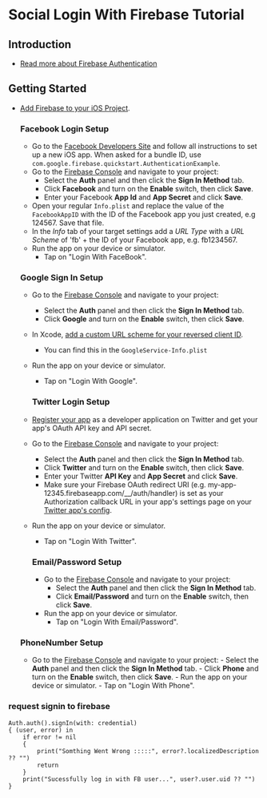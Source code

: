 #  Social Login With Firebase Tutorial

Introduction
------------

- [Read more about Firebase Authentication](https://firebase.google.com/docs/auth/)

Getting Started
---------------

- [Add Firebase to your iOS Project](https://firebase.google.com/docs/ios/setup).


    ### Facebook Login Setup
    - Go to the [Facebook Developers Site](https://developers.facebook.com) and follow all
      instructions to set up a new iOS app. When asked for a bundle ID, use
      `com.google.firebase.quickstart.AuthenticationExample`.
    - Go to the [Firebase Console](https://console.firebase.google.com) and navigate to your project:
      - Select the **Auth** panel and then click the **Sign In Method** tab.
      - Click **Facebook** and turn on the **Enable** switch, then click **Save**.
      - Enter your Facebook **App Id** and **App Secret** and click **Save**.
    - Open your regular `Info.plist` and replace the value of the `FacebookAppID` with the ID of the
      Facebook app you just created, e.g 124567. Save that file.
    - In the *Info* tab of your target settings add a *URL Type* with a *URL Scheme* of 'fb' + the ID
      of your Facebook app, e.g. fb1234567.
    - Run the app on your device or simulator.
        - Tap on "Login With FaceBook".
    
    ### Google Sign In Setup
    - Go to the [Firebase Console](https://console.firebase.google.com) and navigate to your project:
      - Select the **Auth** panel and then click the **Sign In Method** tab.
      - Click **Google** and turn on the **Enable** switch, then click **Save**.
    - In Xcode, [add a custom URL scheme for your reversed client ID](https://developers.google.com/identity/sign-in/ios/start-integrating).
      - You can find this in the `GoogleService-Info.plist`
    - Run the app on your device or simulator.
        - Tap on "Login With Google".
        
        ### Twitter Login Setup
    - [Register your app](https://apps.twitter.com) as a developer application on Twitter and get your
      app's OAuth API key and API secret.
    - Go to the [Firebase Console](https://console.firebase.google.com) and navigate to your project:
      - Select the **Auth** panel and then click the **Sign In Method** tab.
      - Click **Twitter** and turn on the **Enable** switch, then click **Save**.
      - Enter your Twitter **API Key** and **App Secret** and click **Save**.
      - Make sure your Firebase OAuth redirect URI (e.g. my-app-12345.firebaseapp.com/__/auth/handler) is set as your  
        Authorization callback URL in your app's settings page on your [Twitter app's config](https://apps.twitter.com).
    - Run the app on your device or simulator.
        - Tap on "Login With Twitter".
        
        ### Email/Password Setup
        - Go to the [Firebase Console](https://console.firebase.google.com) and navigate to your project:
          - Select the **Auth** panel and then click the **Sign In Method** tab.
          - Click **Email/Password** and turn on the **Enable** switch, then click **Save**.
        - Run the app on your device or simulator.
            - Tap on "Login With Email/Password".
            

    ### PhoneNumber Setup
    - Go to the [Firebase Console](https://console.firebase.google.com) and navigate to your project:
             - Select the **Auth** panel and then click the **Sign In Method** tab.
             - Click **Phone** and turn on the **Enable** switch, then click **Save**.
           - Run the app on your device or simulator.
           - Tap on "Login With Phone". 


### request signin to firebase

    Auth.auth().signIn(with: credential) 
    { (user, error) in
        if error != nil
        {
            print("Somthing Went Wrong :::::", error?.localizedDescription ?? "")
            return
        }
        print("Sucessfully log in with FB user...", user?.user.uid ?? "")
    }
    
